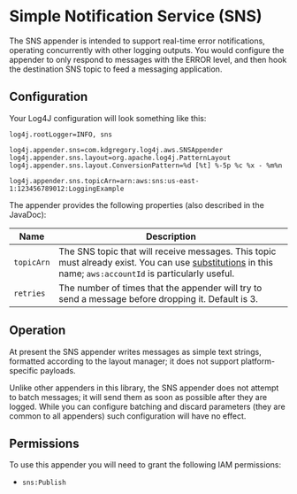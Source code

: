 # Simple Notification Service (SNS)

The SNS appender is intended to support real-time error notifications, operating concurrently
with other logging outputs. You would configure the appender to only respond to messages with
the ERROR level, and then hook the destination SNS topic to feed a messaging application.


## Configuration

Your Log4J configuration will look something like this:

    log4j.rootLogger=INFO, sns

    log4j.appender.sns=com.kdgregory.log4j.aws.SNSAppender
    log4j.appender.sns.layout=org.apache.log4j.PatternLayout
    log4j.appender.sns.layout.ConversionPattern=%d [%t] %-5p %c %x - %m%n

    log4j.appender.sns.topicArn=arn:aws:sns:us-east-1:123456789012:LoggingExample


The appender provides the following properties (also described in the JavaDoc):

Name                | Description
--------------------|----------------------------------------------------------------
`topicArn`          | The SNS topic that will receive messages. This topic must already exist. You can use [substitutions](substitutions.md) in this name; `aws:accountId` is particularly useful.
`retries`           | The number of times that the appender will try to send a message before dropping it. Default is 3.


## Operation

At present the SNS appender writes messages as simple text strings, formatted according to the layout
manager; it does not support platform-specific payloads.

Unlike other appenders in this library, the SNS appender does not attempt to batch messages; it will send
them as soon as possible after they are logged. While you can configure batching and discard parameters
(they are common to all appenders) such configuration will have no effect.


## Permissions

To use this appender you will need to grant the following IAM permissions:

* `sns:Publish`
